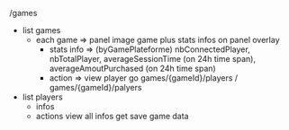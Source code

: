 /games
  - list games
    - each game => panel image game plus stats infos on panel overlay
      - stats info => (byGamePlateforme) nbConnectedPlayer, nbTotalPlayer, averageSessionTime (on 24h time span), averageAmoutPurchased (on 24h time span)
      - action => view player go games/{gameId}/players
/
games/{gameId}/palyers 
  - list players
    - infos
    - actions view all infos get save game data 